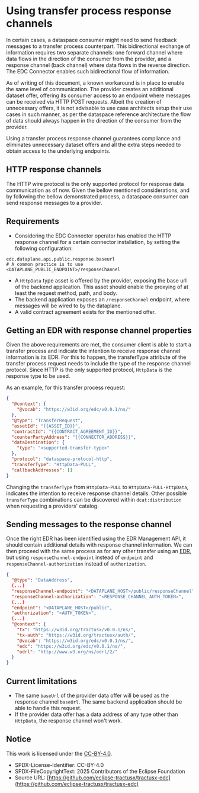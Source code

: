 # Using transfer process response channels

In certain cases, a dataspace consumer might need to send feedback messages to a transfer process counterpart.
This bidirectional exchange of information requires two separate channels: one forward channel where data flows in the
direction of the consumer from the provider, and a response channel (back channel) where data flows in the reverse
direction.
The EDC Connector enables such bidirectional flow of information.

As of writing of this document, a known workaround is in place to enable the same level of communication. The provider
creates an additional dataset offer, offering its consumer access to an endpoint where messages can be received via HTTP
POST requests. Albeit the creation of unnecessary offers, it is not advisable to use case architects setup their use
cases
in such manner, as per the dataspace reference architecture the flow of data should always happen in the direction of
the
consumer from the provider.

Using a transfer process response channel guarantees compliance and eliminates unnecessary dataset offers and all the
extra
steps needed to obtain access to the underlying endpoints.

## HTTP response channels

The HTTP wire protocol is the only supported protocol for response data communication as of now. Given the bellow
mentioned
considerations, and by following the bellow demonstrated process, a dataspace consumer can send response messages to a
provider.

## Requirements

- Considering the EDC Connector operator has enabled the HTTP response channel for a certain connector installation, by
  setting the following configuration:

```
edc.dataplane.api.public.response.baseurl
# A common practice is to use <DATAPLANE_PUBLIC_ENDPOINT>/responseChannel
```

- A `HttpData` type asset is offered by the provider, exposing the base url of the backend application. This asset
  should enable the proxying of at least the request method, path, and body.
- The backend application exposes an `/responseChannel` endpoint, where messages will be wired to by the dataplane.
- A valid contract agreement exists for the mentioned offer.

## Getting an EDR with response channel properties

Given the above requirements are met, the consumer client is able to start a transfer process and indicate the intention
to receive response channel information is its EDR. For this to happen, the transferType attribute of the transfer
process
request needs to include the type of the response channel protocol. Since HTTP is the only supported protocol,
`HttpData`
is the response type to be used.

As an example, for this transfer process request:

```json
{
  "@context": {
    "@vocab": "https://w3id.org/edc/v0.0.1/ns/"
  },
  "@type": "TransferRequest",
  "assetId": "{{ASSET_ID}}",
  "contractId": "{{CONTRACT_AGREEMENT_ID}}",
  "counterPartyAddress": "{{CONNECTOR_ADDRESS}}",
  "dataDestination": {
    "type": "<supported-transfer-type>"
  },
  "protocol": "dataspace-protocol-http",
  "transferType": "HttpData-PULL",
  "callbackAddresses": []
}
```

Changing the `transferType` from `HttpData-PULL` to `HttpData-PULL-HttpData`, indicates the intention to receive
response channel details. Other possible `transferType` combinations can be discovered within `dcat:distribution`
when requesting a providers' catalog.

## Sending messages to the response channel

Once the right EDR has been identified using the EDR Management API, it should contain additional details with response
channel information. We can then proceed with the same process as for any other transfer using an [EDR](07_edrs.md), but
using `responseChannel-endpoint` instead of `endpoint` and `responseChannel-authorization` instead of `authorization`.

```json
{
  "@type": "DataAddress",
  (...)
  "responseChannel-endpoint": "<DATAPLANE_HOST>/public/responseChannel",
  "responseChannel-authorization": "<RESPONSE_CHANNEL_AUTH_TOKEN>",
  (...)
  "endpoint": "<DATAPLANE_HOST>/public",
  "authorization": "<AUTH_TOKEN>",
  (...)
  "@context": {
    "tx": "https://w3id.org/tractusx/v0.0.1/ns/",
    "tx-auth": "https://w3id.org/tractusx/auth/",
    "@vocab": "https://w3id.org/edc/v0.0.1/ns/",
    "edc": "https://w3id.org/edc/v0.0.1/ns/",
    "odrl": "http://www.w3.org/ns/odrl/2/"
  }
}
```

## Current limitations

- The same `baseUrl` of the provider data offer will be used as the response channel `baseUrl`. The same backend
  application
  should be able to handle this request.
- If the provider data offer has a data address of any type other than `HttpData`, the response channel won't work.

## Notice

This work is licensed under the [CC-BY-4.0](https://creativecommons.org/licenses/by/4.0/legalcode).

- SPDX-License-Identifier: CC-BY-4.0
- SPDX-FileCopyrightText: 2025 Contributors of the Eclipse Foundation
- Source URL: [https://github.com/eclipse-tractusx/tractusx-edc](https://github.com/eclipse-tractusx/tractusx-edc)